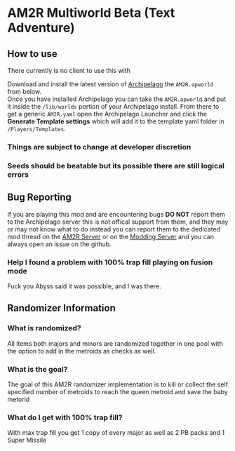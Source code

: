 # AM2R Multiworld Beta (Text Adventure)
## How to use 
There currently is no client to use this with


Download and install the latest version of [Archipelago](https://github.com/ArchipelagoMW/Archipelago/releases) the `AM2R.apworld` from below.  
Once you have installed Archipelago you can take the `AM2R.apworld` and put it inside the `/lib/worlds` portion of your Archipelago install.
From there to get a generic `AM2R.yaml` open the Archipelago Launcher and click the **Generate Template settings** which will add it to the template yaml folder in `/Players/Templates`.
### Things are subject to change at developer discretion
### Seeds should be beatable but its possible there are still logical errors
## Bug Reporting
If you are playing this mod and are encountering bugs **DO NOT** report them to the Archipelago server this is not offical support from them, and they may or may not know what to do instead you can report them to the dedicated mod thread on the [AM2R Server](https://discord.gg/YTQnkAJ) or on the [Modding Server](https://discord.gg/Fdq3MSXEDb) and you can always open an issue on the github.
### Help I found a problem with 100% trap fill playing on fusion mode
Fuck you Abyss said it was possible, and I was there.

## Randomizer Information

### What is randomized?
All items both majors and minors are randomized together in one pool with the option to add in the metroids as checks as well.
### What is the goal?
The goal of this AM2R randomizer implementation is to kill or collect the self specified number of metroids to reach the queen metroid and save the baby metorid
### What do I get with 100% trap fill?
With max trap fill you get 1 copy of every major as well as 2 PB packs and 1 Super Missile